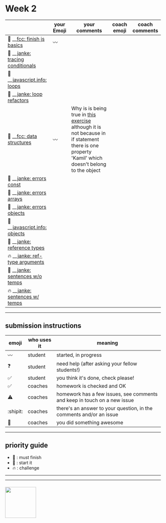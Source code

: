 # Week 2

|  | your Emoji | your comments | coach emoji | coach comments |
| --- | --- | --- | --- | --- |
| :seedling: __[fcc: finish js basics](./fcc-basic-js-pt-2.md) | :wavy_dash: | | | |
| :dash: __[janke: tracing conditionals](./js-tracing-conditionals.md) | | | | |
| :seedling: __[javascript.info: loops](./jsinfo-loops.md) | | | | |
| :dash: __[janke: loop refactors](./jl-loop-refactors.md) | | | | |
| :seedling: __[fcc: data structures](./fcc-data-structures.md) | :wavy_dash: | Why is is being true in [this exercise](http://pythontutor.com/live.html#code=let%20users%20%3D%20%7B%0A%20%20Alan%3A%20%7B%0A%20%20%20%20age%3A%2027,%0A%20%20%20%20online%3A%20true%0A%20%20%7D,%0A%20%20Jeff%3A%20%7B%0A%20%20%20%20age%3A%2032,%0A%20%20%20%20online%3A%20true%0A%20%20%7D,%0A%20%20Sarah%3A%20%7B%0A%20%20%20%20age%3A%2048,%0A%20%20%20%20online%3A%20true%0A%20%20%7D,%0A%20%20Ryan%3A%20%7B%0A%20%20%20%20age%3A%2019,%0A%20%20%20%20online%3A%20true%0A%20%20%7D%0A%7D%3B%0A%0Afunction%20isEveryoneHere%28obj%29%20%7B%0A%20%20if%28obj.hasOwnProperty%28'Alan',%20'Kamil',%20'Jeff',%20'Sarah',%20'Ryan'%29%29%20%7B%0A%20%20%20%20return%20true%3B%0A%20%20%7D%0A%20%20return%20false%3B%20%20%0A%7D%0A%0Aconsole.log%28isEveryoneHere%28users%29%29%3B%20//true&cumulative=false&curInstr=6&heapPrimitives=nevernest&mode=display&origin=opt-live.js&py=js&rawInputLstJSON=%5B%5D&textReferences=false) although it is not because in if statement there is one property 'Kamil' which doesn't belong to the object  | | |
| :seedling: __[janke: errors const](./jl-errors-const.md) | | | | |
| :seedling: __[janke: errors arrays](./jl-errors-arrays.md) | | | | |
| :seedling: __[janke: errors objects](./jl-errors-objects.md) | | | | |
| :seedling: __[javascript.info: objects](./jsinfo-objects.md) | | | | |
| :dash: __[janke: reference types](./jl-reference-types.md) | | | | |
| :fire: __[janke: ref-type arguments](./jl-functions-ref-type-args.md) | | | | |
| :dash: __[janke: sentences w/o temps](./jl-variables-sentences-1.md) | | | | |
| :fire: __[janke: sentences w/ temps](./jl-variables-sentences-2.md) | | | | |



---


## submission instructions

| emoji | who uses it | meaning |
| --- | --- | --- |
|  :wavy_dash: | student | started, in progress  | 
| :question: | student | need help (after asking your fellow students!) | 
| :white_check_mark: | student | you think it's done, check please! | 
| :white_check_mark: | coaches | homework is checked and OK |
| :warning: | coaches | homework has a few issues, see comments and keep in touch on a new issue |
| :shipit: | coaches | there's an answer to your question, in the comments and/or an issue  | 
| :star2: | coaches | you did something awesome |

---

## priority guide

* :seedling: : must finish
* :dash: : start it
* :fire: : challenge

___
___
### <a href="https://hackyourfuture.be" target="_blank"><img src="https://pbs.twimg.com/profile_images/984474625009741824/Bs_qKx6-_400x400.jpg" width="100" height="100"></img></a>
